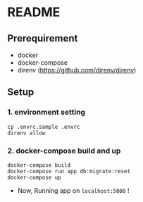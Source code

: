 # README

## Prerequirement

* docker
* docker-compose
* direnv (https://github.com/direnv/direnv)

## Setup

### 1. environment setting

```
cp .envrc.sample .envrc
direnv allow
```

### 2. docker-compose build and up

```
docker-compose build
docker-compose run app db:migrate:reset
docker-compose up
```

* Now, Running app on `localhost:5000` !
